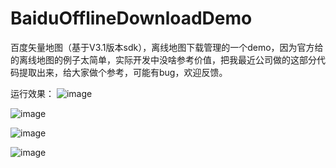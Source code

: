 BaiduOfflineDownloadDemo
========================

百度矢量地图（基于V3.1版本sdk），离线地图下载管理的一个demo，因为官方给的离线地图的例子太简单，实际开发中没啥参考价值，把我最近公司做的这部分代码提取出来，给大家做个参考，可能有bug，欢迎反馈。


运行效果：
![image](https://github.com/John-Chen/BaiduOfflineDownloadDemo/blob/master/运行效果图/Screenshot_2014-09-08-16-21-25.png)

![image](https://github.com/John-Chen/BaiduOfflineDownloadDemo/blob/master/运行效果图/Screenshot_2014-09-08-16-22-36.png)

![image](https://github.com/John-Chen/BaiduOfflineDownloadDemo/blob/master/运行效果图/Screenshot_2014-09-08-16-23-09.png)

![image](https://github.com/John-Chen/BaiduOfflineDownloadDemo/blob/master/运行效果图/Screenshot_2014-09-08-16-30-02.png)
